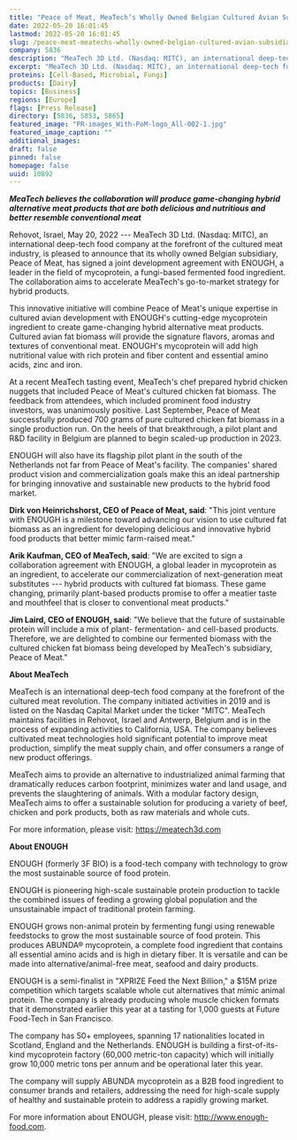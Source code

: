 ```yaml
---
title: "Peace of Meat, MeaTech’s Wholly Owned Belgian Cultured Avian Subsidiary Signs Strategic Agreement with ENOUGH, a Leader in the Field of Mycoprotein, to Accelerate Commercialization"
date: 2022-05-20 16:01:45
lastmod: 2022-05-20 16:01:45
slug: /peace-meat-meatechs-wholly-owned-belgian-cultured-avian-subsidiary-signs-strategic
company: 5836
description: "MeaTech 3D Ltd. (Nasdaq: MITC), an international deep-tech food company at the forefront of the cultured meat industry, is pleased to announce that its wholly owned Belgian subsidiary, Peace of Meat, has signed a joint development agreement with ENOUGH, a leader in the field of mycoprotein, a fungi-based fermented food ingredient."
excerpt: "MeaTech 3D Ltd. (Nasdaq: MITC), an international deep-tech food company at the forefront of the cultured meat industry, is pleased to announce that its wholly owned Belgian subsidiary, Peace of Meat, has signed a joint development agreement with ENOUGH, a leader in the field of mycoprotein, a fungi-based fermented food ingredient."
proteins: [Cell-Based, Microbial, Fungi]
products: [Dairy]
topics: [Business]
regions: [Europe]
flags: [Press Release]
directory: [5836, 5853, 5865]
featured_image: "PR-images_With-PoM-logo_All-002-1.jpg"
featured_image_caption: ""
additional_images:
draft: false
pinned: false
homepage: false
uuid: 10892
---
```

***MeaTech believes the collaboration will produce game-changing hybrid
alternative meat products that are both delicious and nutritious and
better resemble conventional meat***

Rehovot, Israel, May 20, 2022 --- MeaTech 3D Ltd. (Nasdaq: MITC), an
international deep-tech food company at the forefront of the cultured
meat industry, is pleased to announce that its wholly owned Belgian
subsidiary, Peace of Meat, has signed a joint development agreement with
ENOUGH, a leader in the field of mycoprotein, a fungi-based fermented
food ingredient. The collaboration aims to accelerate MeaTech's
go-to-market strategy for hybrid products.

This innovative initiative will combine Peace of Meat's unique expertise
in cultured avian development with ENOUGH's cutting-edge mycoprotein
ingredient to create game-changing hybrid alternative meat products.
Cultured avian fat biomass will provide the signature flavors, aromas
and textures of conventional meat. ENOUGH's mycoprotein will add high
nutritional value with rich protein and fiber content and essential
amino acids, zinc and iron.

At a recent MeaTech tasting event, MeaTech's chef prepared hybrid
chicken nuggets that included Peace of Meat's cultured chicken fat
biomass. The feedback from attendees, which included prominent food
industry investors, was unanimously positive. Last September, Peace of
Meat successfully produced 700 grams of pure cultured chicken fat
biomass in a single production run. On the heels of that breakthrough, a
pilot plant and R&D facility in Belgium are planned to begin scaled-up
production in 2023.

ENOUGH will also have its flagship pilot plant in the south of the
Netherlands not far from Peace of Meat's facility. The companies' shared
product vision and commercialization goals make this an ideal
partnership for bringing innovative and sustainable new products to the
hybrid food market.

**Dirk von Heinrichshorst, CEO of Peace of Meat, said**: "This joint
venture with ENOUGH is a milestone toward advancing our vision to use
cultured fat biomass as an ingredient for developing delicious and
innovative hybrid food products that better mimic farm-raised meat."

**Arik Kaufman, CEO of MeaTech, said**: "We are excited to sign a
collaboration agreement with ENOUGH, a global leader in mycoprotein as
an ingredient, to accelerate our commercialization of next-generation
meat substitutes --- hybrid products with cultured fat biomass. These
game changing, primarily plant-based products promise to offer a meatier
taste and mouthfeel that is closer to conventional meat products."

**Jim Laird, CEO of ENOUGH, said**: "We believe that the future of
sustainable protein will include a mix of plant- fermentation- and
cell-based products. Therefore, we are delighted to combine our
fermented biomass with the cultured chicken fat biomass being developed
by MeaTech's subsidiary, Peace of Meat."

**About MeaTech**

MeaTech is an international deep-tech food company at the forefront of
the cultured meat revolution. The company initiated activities in 2019
and is listed on the Nasdaq Capital Market under the ticker "MITC".
MeaTech maintains facilities in Rehovot, Israel and Antwerp, Belgium and
is in the process of expanding activities to California, USA. The
company believes cultivated meat technologies hold significant potential
to improve meat production, simplify the meat supply chain, and offer
consumers a range of new product offerings.

MeaTech aims to provide an alternative to industrialized animal farming
that dramatically reduces carbon footprint, minimizes water and land
usage, and prevents the slaughtering of animals. With a modular factory
design, MeaTech aims to offer a sustainable solution for producing a
variety of beef, chicken and pork products, both as raw materials and
whole cuts.

For more information, please visit: <https://meatech3d.com>

**About ENOUGH**

ENOUGH (formerly 3F BIO) is a food-tech company with technology to grow
the most sustainable source of food protein.

ENOUGH is pioneering high-scale sustainable protein production to tackle
the combined issues of feeding a growing global population and the
unsustainable impact of traditional protein farming.

ENOUGH grows non-animal protein by fermenting fungi using renewable
feedstocks to grow the most sustainable source of food protein. This
produces ABUNDA® mycoprotein, a complete food ingredient that contains
all essential amino acids and is high in dietary fiber. It is versatile
and can be made into alternative/animal-free meat, seafood and dairy
products.

ENOUGH is a semi-finalist in "XPRIZE Feed the Next Billion," a \$15M
prize competition which targets scalable whole cut alternatives that
mimic animal protein. The company is already producing whole muscle
chicken formats that it demonstrated earlier this year at a tasting for
1,000 guests at Future Food-Tech in San Francisco.

The company has 50+ employees, spanning 17 nationalities located in
Scotland, England and the Netherlands. ENOUGH is building a
first-of-its-kind mycoprotein factory (60,000 metric-ton capacity) which
will initially grow 10,000 metric tons per annum and be operational
later this year.

The company will supply ABUNDA mycoprotein as a B2B food ingredient to
consumer brands and retailers, addressing the need for high-scale supply
of healthy and sustainable protein to address a rapidly growing market.

For more information about ENOUGH, please visit:
<http://www.enough-food.com>. 
